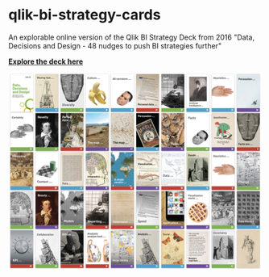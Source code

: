 # qlik-bi-strategy-cards
An explorable online version of the Qlik BI Strategy Deck from 2016 "Data, Decisions and Design - 48 nudges to push BI strategies further"

**[Explore the deck here](https://murraygm.github.io/qlik-bi-strategy-cards/)**


<a href="https://murraygm.github.io/qlik-bi-strategy-cards/"><img src="docs/allcards.jpg" width="600px"></a>

